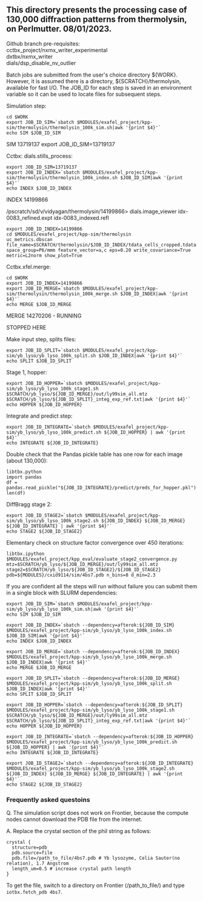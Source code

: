 <h2>This directory presents the processing case of 130,000 diffraction patterns from thermolysin, on Perlmutter. 08/01/2023.</h2>

Github branch pre-requisites:<br>
cctbx_project/nxmx_writer_experimental<br>
dxtbx/nxmx_writer<br>
dials/dsp_disable_nv_outlier

Batch jobs are submitted from the user's choice directory ${WORK}.  However, it is assumed there is a directory, ${SCRATCH}/thermolysin, available for fast I/O.
The JOB_ID for each step is saved in an environment variable so it can be used to locate files for subsequent steps.

Simulation step:

```
cd $WORK
export JOB_ID_SIM=`sbatch $MODULES/exafel_project/kpp-sim/thermolysin/thermolysin_100k_sim.sh|awk '{print $4}'`
echo SIM $JOB_ID_SIM
```
SIM 13719137
export JOB_ID_SIM=13719137

Cctbx: dials.stills_process:
```
export JOB_ID_SIM=13719137
export JOB_ID_INDEX=`sbatch $MODULES/exafel_project/kpp-sim/thermolysin/thermolysin_100k_index.sh $JOB_ID_SIM|awk '{print $4}'`
echo INDEX $JOB_ID_INDEX
```
INDEX 14199866

/pscratch/sd/v/vidyagan/thermolysin/14199866> dials.image_viewer idx-0083_refined.expt idx-0083_indexed.refl

```
export JOB_ID_INDEX=14199866
cd $MODULES/exafel_project/kpp-sim/thermolysin
uc_metrics.dbscan file_name=$SCRATCH/thermolysin/$JOB_ID_INDEX/tdata_cells_cropped.tdata space_group=P6/mmm feature_vector=a,c eps=0.20 write_covariance=True metric=L2norm show_plot=True 
```

Cctbx.xfel.merge:
```
cd $WORK
export JOB_ID_INDEX=14199866
export JOB_ID_MERGE=`sbatch $MODULES/exafel_project/kpp-sim/thermolysin/thermolysin_100k_merge.sh $JOB_ID_INDEX|awk '{print $4}'`
echo MERGE $JOB_ID_MERGE
```
MERGE 14270206 - RUNNING

STOPPED HERE

Make input step, splits files:

```
export JOB_ID_SPLIT=`sbatch $MODULES/exafel_project/kpp-sim/yb_lyso/yb_lyso_100k_split.sh $JOB_ID_INDEX|awk '{print $4}'`
echo SPLIT $JOB_ID_SPLIT
```

Stage 1, hopper:

```
export JOB_ID_HOPPER=`sbatch $MODULES/exafel_project/kpp-sim/yb_lyso/yb_lyso_100k_stage1.sh $SCRATCH/yb_lyso/${JOB_ID_MERGE}/out/ly99sim_all.mtz $SCRATCH/yb_lyso/${JOB_ID_SPLIT}_integ_exp_ref.txt|awk '{print $4}'`
echo HOPPER ${JOB_ID_HOPPER}
```

Integrate and predict step:
```
export JOB_ID_INTEGRATE=`sbatch $MODULES/exafel_project/kpp-sim/yb_lyso/yb_lyso_100k_predict.sh ${JOB_ID_HOPPER} | awk '{print $4}'`
echo INTEGRATE ${JOB_ID_INTEGRATE}
```

Double check that the Pandas pickle table has one row for each image (about 130,000):
```
libtbx.python
import pandas
df = pandas.read_pickle("${JOB_ID_INTEGRATE}/predict/preds_for_hopper.pkl")
len(df)
```
DiffBragg stage 2:
```
export JOB_ID_STAGE2=`sbatch $MODULES/exafel_project/kpp-sim/yb_lyso/yb_lyso_100k_stage2.sh ${JOB_ID_INDEX} ${JOB_ID_MERGE} ${JOB_ID_INTEGRATE} | awk '{print $4}'`
echo STAGE2 ${JOB_ID_STAGE2}
```
Elementary check on structure factor convergence over 450 iterations:
```
libtbx.ipython $MODULES/exafel_project/kpp_eval/evaluate_stage2_convergence.py mtz=$SCRATCH/yb_lyso/${JOB_ID_MERGE}/out/ly99sim_all.mtz stage2=$SCRATCH/yb_lyso/${JOB_ID_STAGE2}/${JOB_ID_STAGE2} pdb=${MODULES}/cxid9114/sim/4bs7.pdb n_bins=8 d_min=2.3
```
If you are confident all the steps will run without failure you can submit them in a single
block with SLURM dependencies:
```
export JOB_ID_SIM=`sbatch $MODULES/exafel_project/kpp-sim/yb_lyso/yb_lyso_100k_sim.sh|awk '{print $4}'`
echo SIM $JOB_ID_SIM

export JOB_ID_INDEX=`sbatch --dependency=afterok:${JOB_ID_SIM} $MODULES/exafel_project/kpp-sim/yb_lyso/yb_lyso_100k_index.sh $JOB_ID_SIM|awk '{print $4}'`
echo INDEX $JOB_ID_INDEX

export JOB_ID_MERGE=`sbatch --dependency=afterok:${JOB_ID_INDEX} $MODULES/exafel_project/kpp-sim/yb_lyso/yb_lyso_100k_merge.sh $JOB_ID_INDEX|awk '{print $4}'`
echo MERGE $JOB_ID_MERGE

export JOB_ID_SPLIT=`sbatch --dependency=afterok:${JOB_ID_MERGE} $MODULES/exafel_project/kpp-sim/yb_lyso/yb_lyso_100k_split.sh $JOB_ID_INDEX|awk '{print $4}'`
echo SPLIT $JOB_ID_SPLIT

export JOB_ID_HOPPER=`sbatch --dependency=afterok:${JOB_ID_SPLIT} $MODULES/exafel_project/kpp-sim/yb_lyso/yb_lyso_100k_stage1.sh $SCRATCH/yb_lyso/${JOB_ID_MERGE}/out/ly99sim_all.mtz $SCRATCH/yb_lyso/${JOB_ID_SPLIT}_integ_exp_ref.txt|awk '{print $4}'`
echo HOPPER ${JOB_ID_HOPPER}

export JOB_ID_INTEGRATE=`sbatch --dependency=afterok:${JOB_ID_HOPPER} $MODULES/exafel_project/kpp-sim/yb_lyso/yb_lyso_100k_predict.sh ${JOB_ID_HOPPER} | awk '{print $4}'`
echo INTEGRATE ${JOB_ID_INTEGRATE}

export JOB_ID_STAGE2=`sbatch --dependency=afterok:${JOB_ID_INTEGRATE} $MODULES/exafel_project/kpp-sim/yb_lyso/yb_lyso_100k_stage2.sh ${JOB_ID_INDEX} ${JOB_ID_MERGE} ${JOB_ID_INTEGRATE} | awk '{print $4}'`
echo STAGE2 ${JOB_ID_STAGE2}

```
<h3>Frequently asked questoins</h3>
Q. The simulation script does not work on Frontier, because the compute nodes cannot download the PDB file from the internet.

A. Replace the crystal section of the phil string as follows:

```
crystal {
  structure=pdb
  pdb.source=file
  pdb.file=/path_to_file/4bs7.pdb # Yb lysozyme, Celia Sauter(no relation), 1.7 Angstrom
  length_um=0.5 # increase crystal path length
}
```
To get the file, switch to a directory on Frontier (/path_to_file/) and type ```iotbx.fetch_pdb 4bs7```.
